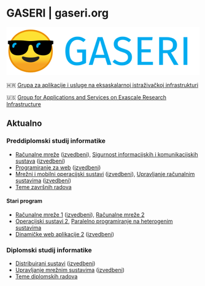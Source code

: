# GASERI | gaseri.org

![GASERI logo with text](images/gaseri-logo-text.png)

🇭🇷 [Grupa za aplikacije i usluge na eksaskalarnoj istraživačkoj infrastrukturi](hr/index.md)

🇺🇸 [Group for Applications and Services on Exascale Research Infrastructure](en/index.md)

## Aktualno

### Preddiplomski studij informatike

- [Računalne mreže](hr/nastava/kolegiji/RM.md) ([izvedbeni](hr/nastava/izvedbeni/2021-2022/RM.md)), [Sigurnost informacijskih i komunikacijskih sustava](hr/nastava/kolegiji/SIKS.md) ([izvedbeni](hr/nastava/izvedbeni/2021-2022/SIKS.md))
- [Programiranje za web](hr/nastava/kolegiji/PW.md) ([izvedbeni](hr/nastava/izvedbeni/2021-2022/PW.md))
- [Mrežni i mobilni operacijski sustavi](hr/nastava/kolegiji/MMOS.md) ([izvedbeni](hr/nastava/izvedbeni/2021-2022/MMOS.md)), [Upravljanje računalnim sustavima](hr/nastava/kolegiji/URS.md) ([izvedbeni](hr/nastava/izvedbeni/2021-2022/URS.md))
- [Teme završnih radova](hr/teme-zavrsnih-i-diplomskih-radova.md)

#### Stari program

- [Računalne mreže 1](hr/nastava/kolegiji/RM1.md) ([izvedbeni](hr/nastava/izvedbeni/2021-2022/RM1.md)), [Računalne mreže 2](hr/nastava/kolegiji/RM2.md)
- [Operacijski sustavi 2](hr/nastava/kolegiji/OS2.md), [Paralelno programiranje na heterogenim sustavima](hr/nastava/kolegiji/PPHS.md)
- [Dinamičke web aplikacije 2](hr/nastava/kolegiji/DWA2.md) ([izvedbeni](hr/nastava/izvedbeni/2021-2022/DWA2.md))

### Diplomski studij informatike

- [Distribuirani sustavi](hr/nastava/kolegiji/DS.md) ([izvedbeni](hr/nastava/izvedbeni/2021-2022/DS.md))
- [Upravljanje mrežnim sustavima](hr/nastava/kolegiji/UMS.md) ([izvedbeni](hr/nastava/izvedbeni/2021-2022/UMS.md))
- [Teme diplomskih radova](hr/teme-zavrsnih-i-diplomskih-radova.md)
